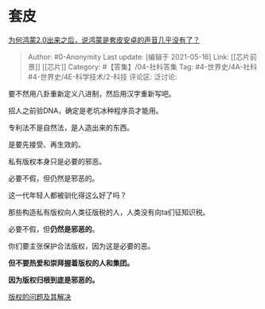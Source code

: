 # 套皮
[为何鸿蒙2.0出来之后，说鸿蒙是套皮安卓的声音几乎没有了？](https://www.zhihu.com/question/457159840/answer/1877466003)

> Author: #0-Anonymity
> Last update: [编辑于 2021-05-16]
> Link: [[芯片前景]] [[芯片]]
> Category: #【答集】/04-社科答集
> Tag: #4-世界史/4A-社科 #4-世界史/4E-科学技术/2-科技
> 评论区:
> 泛讨论:

要不然用八卦重新定义八进制，然后用汉字重新写吧。

招人之前验DNA，确定是老坑冰种程序员才能用。

专利法不是自然法，是人造出来的东西。

是要先接受、再生效的。

私有版权本身只是必要的邪恶。

必要不假，但仍然是邪恶的。

这一代年轻人都被驯化得这么好了吗？

那些构造私有版权向人类征版税的人，人类没有向ta们征知识税。

必要不假，但**仍然是邪恶的**。

你们要主张保护合法版权，因为这是必要的恶。

**但不要热爱和崇拜握着版权的人和集团。**

**因为版权归根到底是邪恶的。**

[版权的问题及其解决](https://www.zhihu.com/question/305898679/answer/563613133)
